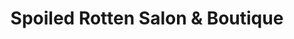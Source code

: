 ---
title: "Spoiled Rotten Salon & Boutique"
url: /bandera/spoiled-rotten-salon-and-boutique/
shop: beauty
---